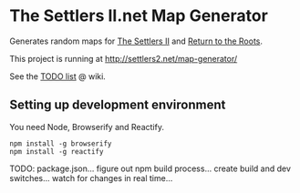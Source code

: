 The Settlers II.net Map Generator
=================================

Generates random maps for [The Settlers II](http://settlers2.net/) and [Return to the Roots](http://www.rttr.info/).

This project is running at http://settlers2.net/map-generator/

See the [TODO list](https://github.com/Merri/map-generator/wiki) @ wiki.


Setting up development environment
----------------------------------

You need Node, Browserify and Reactify.

	npm install -g browserify
	npm install -g reactify

TODO: package.json... figure out npm build process... create build and dev switches... watch for changes in real time...